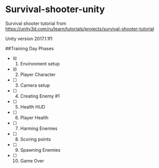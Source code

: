 # Survival-shooter-unity
Survival shooter tutorial from https://unity3d.com/ru/learn/tutorials/projects/survival-shooter-tutorial

Unity version 2017.1.1f1

##Training Day Phases

- [x] 01. Environment setup
- [x] 02. Player Character
- [ ] 03. Camera setup
- [ ] 04. Creating Enemy #1
- [ ] 05. Health HUD
- [ ] 06. Player Health
- [ ] 07. Harming Enemies
- [ ] 08. Scoring points
- [ ] 09. Spawning Enemies
- [ ] 10. Game Over